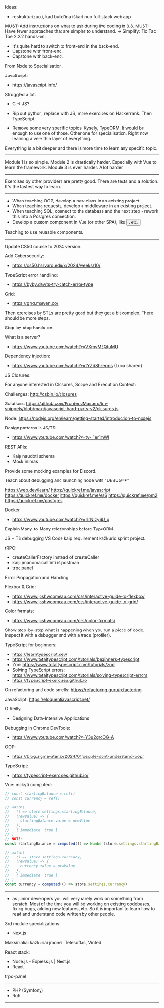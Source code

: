 Ideas:

- restruktūrizuoti, kad build'ina iškart nuo full-stack web app

MUST: Add instructions on what to ask during live coding in 3.3.
MUST: Have fewer approaches that are simpler to understand.
  -> Simplify: Tic Tac Toe 2.2.2 hands-on.
  - It's quite hard to switch to front-end in the back-end.
  - Capstone with front-end.
  - Capstone with back-end.

  From Node to Specialisation.

JavaScript:
- https://javascript.info/

Struggled a lot.

- C -> JS?
- Rip out python, replace with JS, more exercises on Hackerrank. Then TypeScript.

- Remove some very specific topics. Kysely, TypeORM. It would be enough to use one of those. Other one for specialisation.
Right now learning a very thin layer of everything.

Everything is a bit deeper and there is more time to learn any specific topic.

---

Module 1 is so simple.
Module 2 is drastically harder. Especially with Vue to learn the framework.
Module 3 is even harder. A lot harder.

---

Exercises by other providers are pretty good. There are tests and a solution. It's the fastest way to learn.

---

- When teaching OOP, develop a new class in an existing project.
- When teaching requests, develop a middleware in an existing project.
- When teaching SQL, connect to the database and the next step - rework this into a Postgres connection.
- Develop a custom component in Vue (or other SPA), like <Button>, etc.

Teaching to use reuasble components.

---

Update CS50 course to 2024 version.

Add Cybersecurity:
  - https://cs50.harvard.edu/x/2024/weeks/10/

TypeScript error handling:
- https://byby.dev/ts-try-catch-error-type

Grid:
- https://grid.malven.co/

Then exercises by STLs are pretty good but they get a bit complex.
There should be more steps.

Step-by-step hands-on.


What is a server?

- https://www.youtube.com/watch?v=VXmvM2QtuMU

Dependency injection:

- https://www.youtube.com/watch?v=tYZd8hserms (Luca shared)

JS Closures:

For anyone interested in Closures, Scope and Execution Context:

Challenges: http://csbin.io/closures

Solutions: https://github.com/FrontendMasters/fm-snippets/blob/main/javascript-hard-parts-v2/closures.js

Node: https://nodejs.org/en/learn/getting-started/introduction-to-nodejs

Design patterns in JS/TS:
- https://www.youtube.com/watch?v=tv-_1er1mWI

REST APIs:

- Kaip naudoti schema
- Mock'inimas

Provide some mocking examples for Discord.

Teach about debugging and launching node with "DEBUG=*"

https://web.dev/learn/
https://quickref.me/javascript
https://quickref.me/docker
https://quickref.me/es6
https://quickref.me/pm2
https://quickref.me/postgres

Docker:
- https://www.youtube.com/watch?v=rIrNIzy6U_g

Explain Many-to-Many relationships before TypeORM.

JS + TS debugging VS Code kaip requirement kažkurio sprint project.

tRPC:

- createCallerFactory instead of createCaller
- kaip įmanoma call'inti iš postman
- trpc panel

Error Propagation and Handling

Flexbox & Grid:
- https://www.joshwcomeau.com/css/interactive-guide-to-flexbox/
- https://www.joshwcomeau.com/css/interactive-guide-to-grid/

Color formats:
- https://www.joshwcomeau.com/css/color-formats/

Show step-by-step what is happening when you run a piece of code. Inspect it with a debugger and with a trace (profiler).

TypeScript for beginners:
- https://learntypescript.dev/
- https://www.totaltypescript.com/tutorials/beginners-typescript
- Zod: https://www.totaltypescript.com/tutorials/zod
- Solving TypeScript errors: https://www.totaltypescript.com/tutorials/solving-typescript-errors
- https://typescript-exercises.github.io

On refactoring and code smells:
https://refactoring.guru/refactoring

JavaScript:
https://eloquentjavascript.net/

O'Reilly:
- Designing Data-Intensive Applications

Debugging in Chrome DevTools:
- https://www.youtube.com/watch?v=Y3u2groOG-A

OOP:
- https://blog.sigma-star.io/2024/01/people-dont-understand-oop/

TypeScript:
- https://typescript-exercises.github.io/

Vue: mokyti computed:
```ts
// const startingBalance = ref()
// const currency = ref()

// watch(
//   () => store.settings.startingBalance,
//   (newValue) => {
//     startingBalance.value = newValue
//   },
//   { immediate: true }
// )
// NOTE:
const startingBalance = computed(() => Number(store.settings.startingBalance))

// watch(
//   () => store.settings.currency,
//   (newValue) => {
//     currency.value = newValue
//   },
//   { immediate: true }
// )
const currency = computed(() => store.settings.currency)
```

---

- as junior developers you will very rarely work on something from scratch. Most of the time you will be working on existing codebases, fixing bugs, adding new features, etc. So it is important to learn how to read and understand code written by other people.

3rd module specializations:

- Next.js

Maksimaliai kažkuriai įmonei:
Telesoftas, Vinted.

React stack:

- Node.js - Express.js | Nest.js
- React

trpc-panel

--- --- ---

- PHP (Symfony)
- RoR

---
